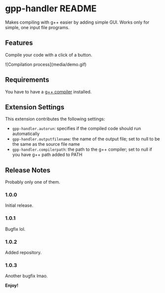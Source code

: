 # gpp-handler README

Makes compiling with g++ easier by adding simple GUI. Works only for simple, one input file programs.

## Features

Compile your code with a click of a button.

\!\[Compilation process\]\(media/demo.gif\)

## Requirements

You have to have a [g++ compiler](https://sourceforge.net/projects/mingw/) installed.

## Extension Settings

This extension contributes the following settings:

- `gpp-handler.autorun`: specifies if the compiled code should run automatically
- `gpp-handler.outputfilename`: the name of the output file; set to null to be the same as the source file name
- `gpp-handler.compilerpath`: the path to the g++ compiler; set to null if you have g++ path added to PATH

## Release Notes

Probably only one of them.

### 1.0.0

Initial release.

### 1.0.1

Bugfix lol.

### 1.0.2

Added repository.

### 1.0.3

Another bugfix lmao.

**Enjoy!**

